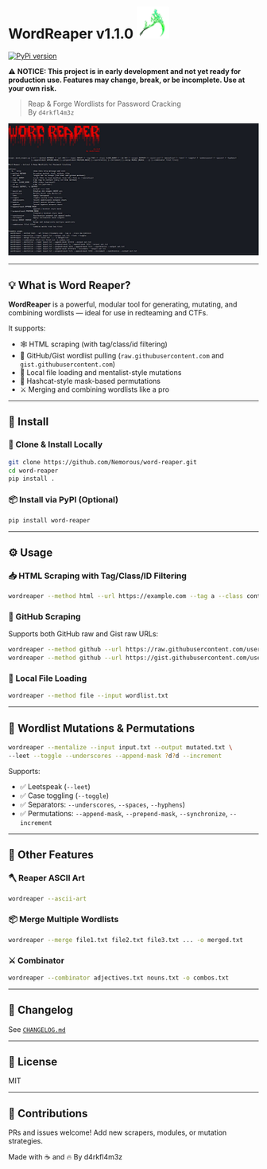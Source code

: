 

<h1 align="left">WordReaper v1.1.0 <img src="assets/scythe.png" width="64"/></h1>

[![PyPi version](https://img.shields.io/pypi/v/word-reaper?label=PyPi&color=007acc&style=for-the-badge&logo=false)](https://pypi.org/project/word-reaper/)


⚠️ **NOTICE: This project is in early development and not yet ready for production use. Features may change, break, or be incomplete. Use at your own risk.**


> Reap & Forge Wordlists for Password Cracking  
> By `d4rkfl4m3z`

![wordreaper help menu](https://raw.githubusercontent.com/Nemorous/word-reaper/main/screenshots/banner.jpg)

---

## 💡 What is Word Reaper?

**WordReaper** is a powerful, modular tool for generating, mutating, and combining wordlists — ideal for use in redteaming and CTFs.

It supports:

- 🕸️ HTML scraping (with tag/class/id filtering)
- 🐙 GitHub/Gist wordlist pulling (`raw.githubusercontent.com` and `gist.githubusercontent.com`)
- 📁 Local file loading and mentalist-style mutations
- 🔄 Hashcat-style mask-based permutations
- ⚔️ Merging and combining wordlists like a pro

---

## 🚀 Install

### 🔧 Clone & Install Locally

```bash
git clone https://github.com/Nemorous/word-reaper.git
cd word-reaper
pip install .
```

### 📦 Install via PyPI (Optional)
```bash
pip install word-reaper
```

---

## ⚙️ Usage

### 📥 HTML Scraping with Tag/Class/ID Filtering
```bash
wordreaper --method html --url https://example.com --tag a --class content
```

### 🐙 GitHub Scraping
Supports both GitHub raw and Gist raw URLs:
```bash
wordreaper --method github --url https://raw.githubusercontent.com/username/repo/main/file.txt
wordreaper --method github --url https://gist.githubusercontent.com/username/gistid/raw/commitid/file.txt
```

### 📁 Local File Loading
```bash
wordreaper --method file --input wordlist.txt
```

---

## 🧠 Wordlist Mutations & Permutations

```bash
wordreaper --mentalize --input input.txt --output mutated.txt \
--leet --toggle --underscores --append-mask ?d?d --increment
```

Supports:
- ✅ Leetspeak (`--leet`)
- ✅ Case toggling (`--toggle`)
- ✅ Separators: `--underscores`, `--spaces`, `--hyphens`)
- ✅ Permutations: `--append-mask`, `--prepend-mask`, `--synchronize`, `--increment`

---

## 🧰 Other Features

### 🪓 Reaper ASCII Art
```bash
wordreaper --ascii-art
```

### 📦 Merge Multiple Wordlists
```bash
wordreaper --merge file1.txt file2.txt file3.txt ... -o merged.txt
```

### ⚔️ Combinator
```bash
wordreaper --combinator adjectives.txt nouns.txt -o combos.txt
```

---

## 📝 Changelog

See [`CHANGELOG.md`](CHANGELOG.md)

---

## 📁 License

MIT

---

## 🤝 Contributions

PRs and issues welcome! Add new scrapers, modules, or mutation strategies.

Made with ☕ and 🔥 By d4rkfl4m3z

